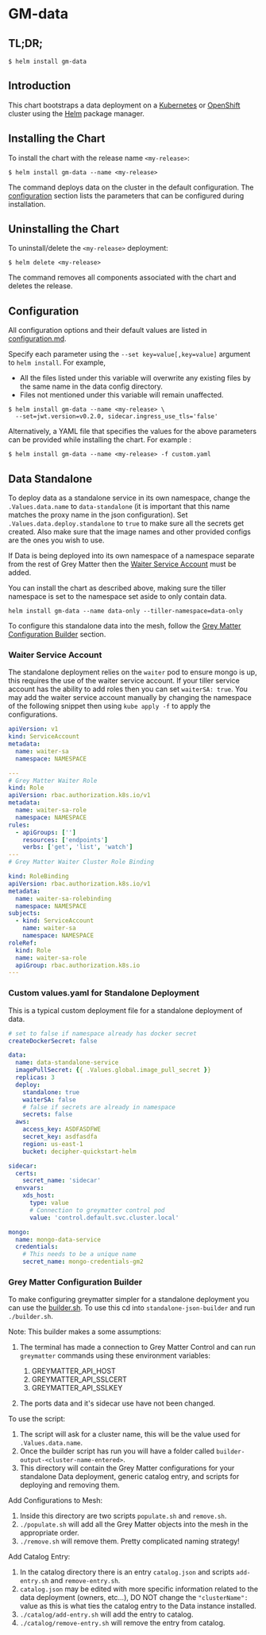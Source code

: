 # GM-data

## TL;DR;

```console
$ helm install gm-data
```

## Introduction

This chart bootstraps a data deployment on a [Kubernetes](http://kubernetes.io) or [OpenShift](https://www.openshift.com/) cluster using the [Helm](https://helm.sh) package manager.

## Installing the Chart

To install the chart with the release name `<my-release>`:

```console
$ helm install gm-data --name <my-release>
```

The command deploys data on the cluster in the default configuration. The [configuration](#configuration) section lists the parameters that can be configured during installation.

## Uninstalling the Chart

To uninstall/delete the `<my-release>` deployment:

```console
$ helm delete <my-release>
```

The command removes all components associated with the chart and deletes the release.

## Configuration

All configuration options and their default values are listed in [configuration.md](configuration.md).

Specify each parameter using the `--set key=value[,key=value]` argument to `helm install`. For example,

- All the files listed under this variable will overwrite any existing files by the same name in the data config directory.
- Files not mentioned under this variable will remain unaffected.

```console
$ helm install gm-data --name <my-release> \
  --set=jwt.version=v0.2.0, sidecar.ingress_use_tls='false'
```

Alternatively, a YAML file that specifies the values for the above parameters can be provided while installing the chart. For example :

```console
$ helm install gm-data --name <my-release> -f custom.yaml
```


## Data Standalone

To deploy data as a standalone service in its own namespace, change the `.Values.data.name` to `data-standalone` (it is important that this name matches the proxy name in the json configuration).  Set `.Values.data.deploy.standalone` to `true` to make sure all the secrets get created.  Also make sure that the image names and other provided configs are the ones you wish to use.

If Data is being deployed into its own namespace of a namespace separate from the rest of Grey Matter then the [Waiter Service Account](#Waiter-Service-Account) must be added.

You can install the chart as described above, making sure the tiller namespace is set to the namespace set aside to only contain data.

`helm install gm-data --name data-only --tiller-namespace=data-only`

To configure this standalone data into the mesh, follow the [Grey Matter Configuration Builder](#Grey-Matter-Configuration-Builder) section.

### Waiter Service Account

The standalone deployment relies on the `waiter` pod to ensure mongo is up, this requires the use of the waiter service account.  If your tiller service account has the ability to add roles then you can set `waiterSA: true`.  You may add the waiter service account manually by changing the namespace of the following snippet then using `kube apply -f` to apply the configurations.

```yaml
apiVersion: v1
kind: ServiceAccount
metadata:
  name: waiter-sa
  namespace: NAMESPACE

---
# Grey Matter Waiter Role
kind: Role
apiVersion: rbac.authorization.k8s.io/v1
metadata:
  name: waiter-sa-role
  namespace: NAMESPACE
rules:
  - apiGroups: ['']
    resources: ['endpoints']
    verbs: ['get', 'list', 'watch']
---
# Grey Matter Waiter Cluster Role Binding

kind: RoleBinding
apiVersion: rbac.authorization.k8s.io/v1
metadata:
  name: waiter-sa-rolebinding
  namespace: NAMESPACE
subjects:
  - kind: ServiceAccount
    name: waiter-sa
    namespace: NAMESPACE
roleRef:
  kind: Role
  name: waiter-sa-role
  apiGroup: rbac.authorization.k8s.io
---
```

### Custom values.yaml for Standalone Deployment

This is a typical custom deployment file for a standalone deployment of data.  

```yaml
# set to false if namespace already has docker secret
createDockerSecret: false

data:
  name: data-standalone-service
  imagePullSecret: {{ .Values.global.image_pull_secret }}
  replicas: 3
  deploy:
    standalone: true
    waiterSA: false
    # false if secrets are already in namespace
    secrets: false
  aws:
    access_key: ASDFASDFWE
    secret_key: asdfasdfa
    region: us-east-1
    bucket: decipher-quickstart-helm

sidecar:
  certs:
    secret_name: 'sidecar'
  envvars:
    xds_host:
      type: value
      # Connection to greymatter control pod
      value: 'control.default.svc.cluster.local'

mongo:
  name: mongo-data-service
  credentials:
    # This needs to be a unique name
    secret_name: mongo-credentials-gm2

```

### Grey Matter Configuration Builder

To make configuring greymatter simpler for a standalone deployment you can use the [builder.sh](standalone-json-builder/builder.sh).  To use this cd into `standalone-json-builder` and run `./builder.sh`.  

Note: This builder makes a some assumptions:

  1. The terminal has made a connection to Grey Matter Control and can run `greymatter` commands using these environment variables:

     1. GREYMATTER_API_HOST
     2. GREYMATTER_API_SSLCERT
     3. GREYMATTER_API_SSLKEY
  2. The ports data and it's sidecar use have not been changed.

To use the script:

  1. The script will ask for a cluster name, this will be the value used for `.Values.data.name`.
  2. Once the builder script has run you will have a folder called `builder-output-<cluster-name-entered>`.
  3. This directory will contain the Grey Matter configurations for your standalone Data deployment, generic catalog entry, and scripts for deploying and removing them.

Add Configurations to Mesh:

  1. Inside this directory are two scripts `populate.sh` and `remove.sh`.
  2. `./populate.sh` will add all the Grey Matter objects into the mesh in the appropriate order.
  3. `./remove.sh` will remove them. Pretty complicated naming strategy!

Add Catalog Entry:

  1. In the catalog directory there is an entry `catalog.json` and scripts `add-entry.sh` and `remove-entry.sh`.
  2. `catalog.json` may be edited with more specific information related to the data deployment (owners, etc...), DO NOT change the `"clusterName":` value as this is what ties the catalog entry to the Data instance installed.
  3. `./catalog/add-entry.sh` will add the entry to catalog.
  4. `./catalog/remove-entry.sh` will remove the entry from catalog.
